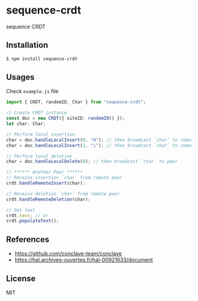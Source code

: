 # sequence-crdt

sequence CRDT

## Installation

```bash
$ npm install sequence-crdt
```

## Usages

Check `example.js` file

```typescript
import { CRDT, randomID, Char } from "sequence-crdt";

// Create CRDT instance
const doc = new CRDT({ siteID: randomID() });
let char: Char;

// Perform local insertion
char = doc.handleLocalInsert(0, "H"); // then broadcast `char` to remote peer
char = doc.handleLocalInsert(1, "i"); // then broadcast `char` to remote peer

// Perform local deletion
char = doc.handleLocalDelete(0); // then broadcast `char` to peer

// ****** Another Peer ******
// Receive insertion `char` from remote peer
crdt.handleRemoteInsert(char);

// Receive deletion `char` from remote peer
crdt.handleRemoteDeletion(char);

// Get text
crdt.text; // or
crdt.populateText();
```

## References

- https://github.com/conclave-team/conclave
- https://hal.archives-ouvertes.fr/hal-00921633/document

## License

MIT
